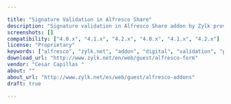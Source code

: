 ```yaml
---

title: "Signature Validation in Alfresco Share"
description: "Signature validation in Alfresco Share addon by Zylk provides an action for validating PDF files (CMS/PKCS7 Signatures), SAR (Sinadura Xades Format) and XML Facturae (Spanish Electronic Invoice Xades Format) files in Alfresco Share. The information of the signatures is detailed in edit properties form, presenting the different information about signatures like signers, signature dates and the information about certificates (timestamps, OCSP validation)."
screenshots: []
compatibility: ["4.0.x", "4.1.x", "4.2.x", "4.0.x", "4.1.x", "4.2.x"]
license: "Proprietary"
keywords: ["alfresco", "zylk.net", "addon", "digital", "validation", "plugin", "community", "ocsp", "xades", "signature", "timestamp"]
download_url: "http://www.zylk.net/en/web/guest/alfresco-form"
vendor: "Cesar Capillas ‌"
about: ""
about_url: "http://www.zylk.net/es/web/guest/alfresco-addons"
draft: true

---
```

